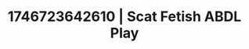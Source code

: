 ---
categories:
- AI-generated
- Raw connection
- Erotic dream roleplay
- Dark fantasy erotica
- Intimate rituals
- ASMR
- Shadow kink
- Cosplay
image: /assets/images/1746723642610.webp
layout: post
seo:
  description: Featured content with exclusive ABDL Play, Scat Fetish. HD images available.
  keywords: ABDL Play, Scat Fetish
  og_image: /assets/images/1746723642610.webp
  schema_type: VisualArtwork
tags:
- '#1746723642610'
- Scat Fetish
- ABDL Play
title: 1746723642610 | Scat Fetish ABDL Play
---